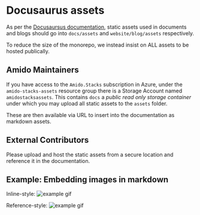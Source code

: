 # Docusaurus assets

As per the [Docusaursus documentation](https://docusaurus.io/docs/en/doc-markdown#linking-to-images-and-other-assets), static assets used in documents and blogs should go into `docs/assets` and `website/blog/assets` respectively.

To reduce the size of the monorepo, we instead insist on ALL assets to be hosted publically.

## Amido Maintainers

If you have access to the `Amido.Stacks` subscription in Azure, under the `amido-stacks-assets` resource group there is a Storage Account named `amidostacksassets`. This contains `docs` a _public read only storage container_ under which you may upload all static assets to the `assets` folder.

These are then available via URL to insert into the documentation as markdown assets.

## External Contributors

Please upload and host the static assets from a secure location and reference it in the documentation.

## Example: Embedding images in markdown

Inline-style:
![example gif](https://amidostacksassets.blob.core.windows.net/docs/assets/axe_cypress_good_quality.gif "Example gif")

Reference-style:
![example gif][gif]

[gif]: https://amidostacksassets.blob.core.windows.net/docs/assets/axe_cypress_good_quality.gif "Example gif"
